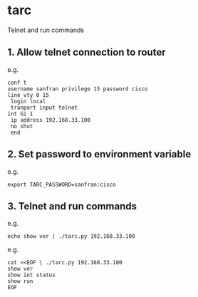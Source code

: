 # tarc
Telnet and run commands

## 1. Allow telnet connection to router

e.g.
```
conf t
username sanfran privilege 15 password cisco
line vty 0 15
 login local
 tranport input telnet
int Gi 1
 ip address 192.168.33.100
 no shut
 end
```

## 2. Set password to environment variable

e.g.
```
export TARC_PASSWORD=sanfran:cisco
```

## 3. Telnet and run commands

e.g.
```
echo show ver | ./tarc.py 192.168.33.100
```

e.g.
```
cat <<EOF | ./tarc.py 192.168.33.100
show ver
show int status
show run
EOF
```

